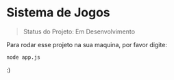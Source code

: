 <h1>Sistema de Jogos</h1>

> Status do Projeto: Em Desenvolvimento

Para rodar esse projeto na sua maquina, por favor digite:

```node app.js```


:)